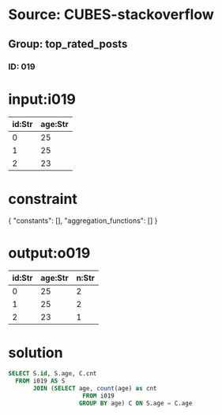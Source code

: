 # Source: CUBES-stackoverflow
## Group: top_rated_posts
### ID: 019

# input:i019

| id:Str | age:Str |
|---|---|
| 0 | 25 |
| 1 | 25 |
| 2 | 23 |

# constraint

{
  "constants": [],
  "aggregation_functions": []
}

# output:o019

| id:Str | age:Str | n:Str |
|---|---|---|
| 0 | 25 | 2 |
| 1 | 25 | 2 |
| 2 | 23 | 1 |

# solution

```sql
SELECT S.id, S.age, C.cnt
  FROM i019 AS S
       JOIN (SELECT age, count(age) as cnt
                     FROM i019
                    GROUP BY age) C ON S.age = C.age

```
